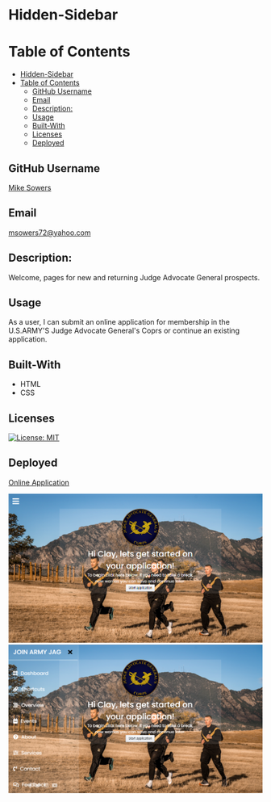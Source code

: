 # Hidden-Sidebar

# Table of Contents
- [Hidden-Sidebar](#hidden-sidebar)
- [Table of Contents](#table-of-contents)
  - [GitHub Username](#github-username)
  - [Email](#email)
  - [Description:](#description)
  - [Usage](#usage)
  - [Built-With](#built-with)
  - [Licenses](#licenses)
  - [Deployed](#deployed)


## GitHub Username
[Mike Sowers](https://github.com/msowers72)

## Email
<msowers72@yahoo.com>

## Description:
Welcome, pages for new and returning Judge Advocate General prospects.

## Usage
As a user, I can submit an online application for membership in the U.S.ARMY'S Judge Advocate General's Coprs or continue an existing application.

## Built-With
* HTML
* CSS


   

## Licenses 
[![License: MIT](https://img.shields.io/badge/License-MIT-yellow.svg)](https://opensource.org/licenses/MIT)
<!-- ![Tux, the Linux mascot](https://img.shields.io/badge/License-MIT-green) -->
  
 ## Deployed
 [Online Application](https://msowers72.github.io/Log-In-Form/)
 
 
 ![images](./assets/img/Home.png) 
 ![images](./assets/img/sidebarview.png) 
 
 


